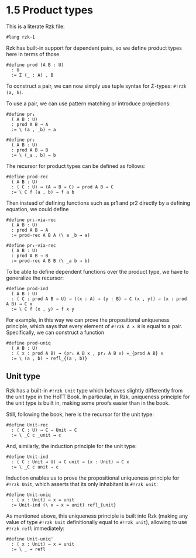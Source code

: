 # 1.5 Product types

This is a literate Rzk file:

```rzk
#lang rzk-1
```

Rzk has built-in support for dependent pairs,
so we define product types here in terms of those.

```rzk
#define prod (A B : U)
  : U
  := Σ (_ : A) , B
```

To construct a pair, we can now simply use tuple syntax for
$\Sigma$-types: `#!rzk (a, b)`.

To use a pair, we can use pattern matching or introduce projections:

```rzk
#define pr₁
  ( A B : U)
  : prod A B → A
  := \ (a , _b) → a

#define pr₂
  ( A B : U)
  : prod A B → B
  := \ (_a , b) → b
```

The recursor for product types can be defined as follows:

```rzk
#define prod-rec
  ( A B : U)
  : ( C : U) → (A → B → C) → prod A B → C
  := \ C f (a , b) → f a b
```

Then instead of defining functions such as pr1 and pr2 directly by a defining equation, we could
define

```rzk
#define pr₁-via-rec
  ( A B : U)
  : prod A B → A
  := prod-rec A B A (\ a _b → a)

#define pr₂-via-rec
  ( A B : U)
  : prod A B → B
  := prod-rec A B B (\ _a b → b)
```

To be able to define dependent functions over the product type,
we have to generalize the recursor:

```rzk
#define prod-ind
  ( A B : U)
  : ( C : prod A B → U) → ((x : A) → (y : B) → C (x , y)) → (x : prod A B) → C x
  := \ C f (x , y) → f x y
```

For example, in this way we can prove the propositional uniqueness principle, which says that
every element of `#!rzk A × B` is equal to a pair. Specifically, we can construct a function

```rzk
#define prod-uniq
  ( A B : U)
  : ( x : prod A B) → (pr₁ A B x , pr₂ A B x) =_{prod A B} x
  := \ (a , b) → refl_{(a , b)}
```

## Unit type

Rzk has a built-in `#!rzk Unit` type which behaves slightly differently from
the unit type in the HoTT Book. In particular, in Rzk, uniqueness principle
for the unit type is built in, making some proofs easier than in the book.

Still, following the book, here is the recursor for the unit type:

```rzk
#define Unit-rec
  : ( C : U) → C → Unit → C
  := \ _C c _unit → c
```

And, similarly, the induction principle for the unit type:

```rzk
#define Unit-ind
  : ( C : Unit → U) → C unit → (x : Unit) → C x
  := \ _C c unit → c
```

Induction enables us to prove the propositional uniqueness principle for `#!rzk Unit`,
which asserts that its only inhabitant is `#!rzk unit`:

```rzk
#define Unit-uniq
  : ( x : Unit) → x = unit
  := Unit-ind (\ x → x = unit) refl_{unit}
```

As mentioned above, this uniqueness principle is built into Rzk
(making any value of type `#!rzk Unit` definitionally equal to `#!rzk unit`),
allowing to use `#!rzk refl` immediately:

```rzk
#define Unit-uniq'
  : ( x : Unit) → x = unit
  := \ _ → refl
```
